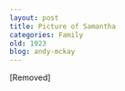 ```yaml
---
layout: post
title: Picture of Samantha
categories: Family
old: 1923
blog: andy-mckay
---
```

[Removed]